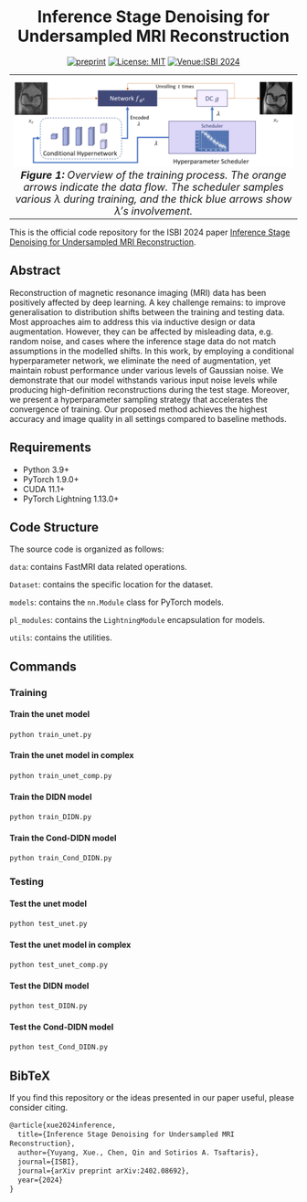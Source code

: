 <div align="center">

# Inference Stage Denoising for Undersampled MRI Reconstruction

[![preprint](https://img.shields.io/static/v1?label=arXiv&message=2402.08692&color=B31B1B)](https://arxiv.org/abs/2402.08692)
[![License: MIT](https://img.shields.io/badge/License-MIT-yellow.svg)](https://opensource.org/licenses/MIT)
[![Venue:ISBI 2024](https://img.shields.io/badge/Venue-ISBI%202024-007CFF)]((https://biomedicalimaging.org/2024/))

</div>
<table align="center">
  <tr>
    <td align="center"> 
      <img src="./assets/fig0.png" alt="Image 1" style="width: 700px;"/> 
      <br>
      <em style="font-size: 18px;">  <strong style="font-size: 18px;">Figure 1:</strong> Overview of the training process. The orange arrows indicate the data flow. The scheduler samples various λ during training, and the thick blue arrows show λ’s involvement.</em>
    </td>
  </tr>
</table>

This is the official code repository for the ISBI 2024 paper [Inference Stage Denoising for Undersampled MRI Reconstruction](https://arxiv.org/abs/2402.08692).
## Abstract
Reconstruction of magnetic resonance imaging (MRI) data has been positively affected by deep learning. A key challenge remains: to improve generalisation to distribution shifts between the training and testing data. Most approaches aim to address this via inductive design or data augmentation. However, they can be affected by misleading data, e.g. random noise, and cases where the inference stage data do not match assumptions in the modelled shifts. In this work, by employing a conditional hyperparameter network, we eliminate the need of augmentation, yet maintain robust performance under various levels of Gaussian noise.
We demonstrate that our model withstands various input noise levels while producing high-definition reconstructions during the test stage. Moreover, we present a hyperparameter sampling strategy that accelerates the convergence of training. Our proposed method achieves the highest accuracy and image quality in all settings compared to baseline methods.

## Requirements
- Python 3.9+
- PyTorch 1.9.0+
- CUDA 11.1+
- PyTorch Lightning 1.13.0+

## Code Structure
The source code is organized as follows:

```data```: contains FastMRI data related operations.

```Dataset```: contains the specific location for the dataset.

```models```: contains the `nn.Module` class for PyTorch models. 

```pl_modules```: contains the `LightningModule` encapsulation for models. 

```utils```: contains the utilities. 

## Commands

### Training

#### Train the unet model
```bash
python train_unet.py
```

#### Train the unet model in complex
```bash
python train_unet_comp.py
```

#### Train the DIDN model
```bash
python train_DIDN.py
```

#### Train the Cond-DIDN model
```bash
python train_Cond_DIDN.py
```

### Testing

#### Test the unet model
```bash
python test_unet.py
```

#### Test the unet model in complex
```bash
python test_unet_comp.py
```

#### Test the DIDN model
```bash
python test_DIDN.py
```

#### Test the Cond-DIDN model
```bash
python test_Cond_DIDN.py
```

## BibTeX
If you find this repository or the ideas presented in our paper useful, please consider citing.
```
@article{xue2024inference,
  title={Inference Stage Denoising for Undersampled MRI Reconstruction},
  author={Yuyang, Xue., Chen, Qin and Sotirios A. Tsaftaris},
  journal={ISBI},
  journal={arXiv preprint arXiv:2402.08692},
  year={2024}
}
```
